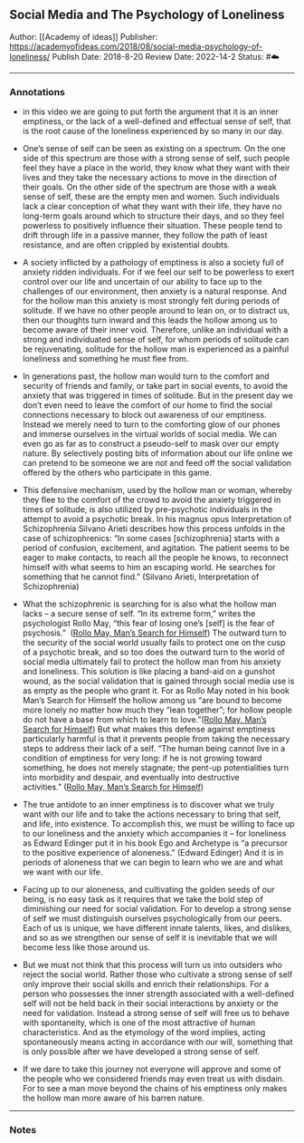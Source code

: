 ## Social Media and The Psychology of Loneliness

Author: [[Academy of ideas]]
Publisher: https://academyofideas.com/2018/08/social-media-psychology-of-loneliness/
Publish Date: 2018-8-20
Review Date: 2022-14-2
Status: #☁️

___

### Annotations

- in this video we are going to put forth the argument that it is an inner emptiness, or the lack of a well-defined and effectual sense of self, that is the root cause of the loneliness experienced by so many in our day.

- One’s sense of self can be seen as existing on a spectrum. On the one side of this spectrum are those with a strong sense of self, such people feel they have a place in the world, they know what they want with their lives and they take the necessary actions to move in the direction of their goals. On the other side of the spectrum are those with a weak sense of self, these are the empty men and women. Such individuals lack a clear conception of what they want with their life, they have no long-term goals around which to structure their days, and so they feel powerless to positively influence their situation. These people tend to drift through life in a passive manner, they follow the path of least resistance, and are often crippled by existential doubts.

- A society inflicted by a pathology of emptiness is also a society full of anxiety ridden individuals. For if we feel our self to be powerless to exert control over our life and uncertain of our ability to face up to the challenges of our environment, then anxiety is a natural response. And for the hollow man this anxiety is most strongly felt during periods of solitude. If we have no other people around to lean on, or to distract us, then our thoughts turn inward and this leads the hollow among us to become aware of their inner void. Therefore, unlike an individual with a strong and individuated sense of self, for whom periods of solitude can be rejuvenating, solitude for the hollow man is experienced as a painful loneliness and something he must flee from.

- In generations past, the hollow man would turn to the comfort and security of friends and family, or take part in social events, to avoid the anxiety that was triggered in times of solitude. But in the present day we don’t even need to leave the comfort of our home to find the social connections necessary to block out awareness of our emptiness. Instead we merely need to turn to the comforting glow of our phones and immerse ourselves in the virtual worlds of social media. We can even go as far as to construct a pseudo-self to mask over our empty nature. By selectively posting bits of information about our life online we can pretend to be someone we are not and feed off the social validation offered by the others who participate in this game.

- This defensive mechanism, used by the hollow man or woman, whereby they flee to the comfort of the crowd to avoid the anxiety triggered in times of solitude, is also utilized by pre-psychotic individuals in the attempt to avoid a psychotic break. In his magnus opus Interpretation of Schizophrenia Silvano Arieti describes how this process unfolds in the case of schizophrenics: “In some cases [schizophrenia] starts with a period of confusion, excitement, and agitation. The patient seems to be eager to make contacts, to reach all the people he knows, to reconnect himself with what seems to him an escaping world. He searches for something that he cannot find.” (Silvano Arieti, Interpretation of Schizophrenia)

- What the schizophrenic is searching for is also what the hollow man lacks – a secure sense of self. “In its extreme form,” writes the psychologist Rollo May, “this fear of losing one’s [self] is the fear of psychosis.”  ([Rollo May, Man’s Search for Himself](https://amzn.to/2w3w3pv)) The outward turn to the security of the social world usually fails to protect one on the cusp of a psychotic break, and so too does the outward turn to the world of social media ultimately fail to protect the hollow man from his anxiety and loneliness. This solution is like placing a band-aid on a gunshot wound, as the social validation that is gained through social media use is as empty as the people who grant it. For as Rollo May noted in his book Man’s Search for Himself the hollow among us “are bound to become more lonely no matter how much they “lean together”; for hollow people do not have a base from which to learn to love.”([Rollo May, Man’s Search for Himself](https://amzn.to/2w3w3pv)) But what makes this defense against emptiness particularly harmful is that it prevents people from taking the necessary steps to address their lack of a self. “The human being cannot live in a condition of emptiness for very long: if he is not growing toward something, he does not merely stagnate; the pent-up potentialities turn into morbidity and despair, and eventually into destructive activities.” ([Rollo May, Man’s Search for Himself](https://amzn.to/2w3w3pv))

- The true antidote to an inner emptiness is to discover what we truly want with our life and to take the actions necessary to bring that self, and life, into existence. To accomplish this, we must be willing to face up to our loneliness and the anxiety which accompanies it – for loneliness as Edward Edinger put it in his book Ego and Archetype is “a precursor to the positive experience of aloneness.” (Edward Edinger) And it is in periods of aloneness that we can begin to learn who we are and what we want with our life.

- Facing up to our aloneness, and cultivating the golden seeds of our being, is no easy task as it requires that we take the bold step of diminishing our need for social validation. For to develop a strong sense of self we must distinguish ourselves psychologically from our peers. Each of us is unique, we have different innate talents, likes, and dislikes, and so as we strengthen our sense of self it is inevitable that we will become less like those around us.

- But we must not think that this process will turn us into outsiders who reject the social world. Rather those who cultivate a strong sense of self only improve their social skills and enrich their relationships. For a person who possesses the inner strength associated with a well-defined self will not be held back in their social interactions by anxiety or the need for validation. Instead a strong sense of self will free us to behave with spontaneity, which is one of the most attractive of human characteristics. And as the etymology of the word implies, acting spontaneously means acting in accordance with our will, something that is only possible after we have developed a strong sense of self.

- If we dare to take this journey not everyone will approve and some of the people who we considered friends may even treat us with disdain. For to see a man move beyond the chains of his emptiness only makes the hollow man more aware of his barren nature.

___

### Notes

